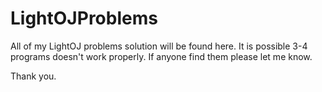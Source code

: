 # LightOJProblems

All of my LightOJ problems solution will be found here. It is possible 3-4 programs doesn't work properly. If anyone find them please let me know.

Thank you.
